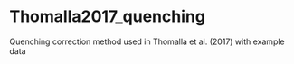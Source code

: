 # Thomalla2017_quenching
Quenching correction method used in Thomalla et al. (2017) with example data
